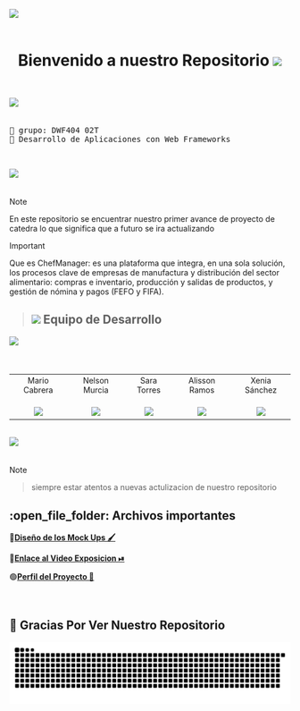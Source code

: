 <img src="https://user-images.githubusercontent.com/73097560/115834477-dbab4500-a447-11eb-908a-139a6edaec5c.gif"><br><br>

<h1 align="center"><b>Bienvenido a nuestro Repositorio </b><img src="https://media.giphy.com/media/hvRJCLFzcasrR4ia7z/giphy.gif" width="35"></h1>
<br>

<img src="https://user-images.githubusercontent.com/73097560/115834477-dbab4500-a447-11eb-908a-139a6edaec5c.gif"><br><br>
<pre>
🌱 grupo: DWF404 02T
🌱 Desarrollo de Aplicaciones con Web Frameworks
</pre> <br>
<img src="https://user-images.githubusercontent.com/73097560/115834477-dbab4500-a447-11eb-908a-139a6edaec5c.gif"><br><br>

> [!NOTE]
>  En este repositorio se encuentrar nuestro primer avance de proyecto de catedra lo que significa que a futuro  se ira actualizando 

> [!IMPORTANT]
> Que es ChefManager: es una plataforma que integra, en una sola solución, los procesos clave de empresas de manufactura y distribución del sector alimentario: compras e inventario, producción y salidas de productos, y gestión de nómina y pagos (FEFO y FIFA).

> ## <picture><img src = "https://github.com/7oSkaaa/7oSkaaa/blob/main/Images/about_me.gif?raw=true" width = 50px></picture><b> Equipo de Desarrollo</b>
<div style={padding: 10px}>
  <table style={margin: 0 auto}>
  <tr align="center">
   <td>Mario Cabrera</td>
    <td>Nelson Murcia</td>
    <td>Sara Torres</td>
    <td>Alisson Ramos</td>
    <td>Xenia Sánchez</td>
<img src="https://user-images.githubusercontent.com/73097560/115834477-dbab4500-a447-11eb-908a-139a6edaec5c.gif"><br><br>
  </tr>
    <tr align="center">
    <td> <br><picture><img src = "https://github.com/7oSkaaa/7oSkaaa/blob/main/Images/about_me.gif?raw=true" width = 50px></picture> </td>
    <td><br> <picture><img src = "https://github.com/7oSkaaa/7oSkaaa/blob/main/Images/about_me.gif?raw=true" width = 50px></picture> </td>
    <td> <br><picture><img src = "https://github.com/7oSkaaa/7oSkaaa/blob/main/Images/about_me.gif?raw=true" width = 50px></picture> </td>
    <td> <br> <picture><img src = "https://github.com/7oSkaaa/7oSkaaa/blob/main/Images/about_me.gif?raw=true" width = 50px></picture> </td>
    <td><br><picture><img src = "https://github.com/7oSkaaa/7oSkaaa/blob/main/Images/about_me.gif?raw=true" width = 50px></picture> </td>
      
  </tr>
</table>
<br>
<img src="https://user-images.githubusercontent.com/73097560/115834477-dbab4500-a447-11eb-908a-139a6edaec5c.gif"><br><br>

> [!NOTE]
> > siempre estar atentos a nuevas actulizacion de nuestro repositorio<br>

<h2>:open_file_folder: Archivos importantes </h2>

🔴[**Diseño de los Mock Ups 🖌**](https://www.figma.com/design/AMu6TUWdhvoEfKjvpzlEVy/ChefManager?t=aOpDOyGzBo24fBb4-1)<br>

🔴[**Enlace al Video Exposicion ⏯**](https://drive.google.com/file/d/119KIacxyeNXiWJYoisyi8xMZk12UidzN/view?usp=sharing)

🟢[**Perfil del Proyecto 📗**](https://drive.google.com/file/d/1xUdSX0B812AA60YkCtDNl8Msfxul6qQq/view?usp=sharing)





<br>

## 🐍 Gracias Por Ver Nuestro Repositorio
	
<p align = "center">
	<img src = "https://github.com/7oSkaaa/7oSkaaa/blob/output/github-contribution-grid-snake.svg?" alt = "Snake Game"/>
</p>



